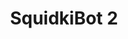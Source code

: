 ---
slug: squidkibot-2
title: SquidkiBot 2
description: "SquidkiBot 2 is an exciting online game. Play for free directly in your browser!"
icon: /images/new_mods/sprunkiBot 2.png
url: https://wowtbc.net/sprunkin/sprunkibot2/index.html
previewImage: /images/new_mods/sprunkiBot 2.png
type: new mods

# SEO配置
seo:
  title: "SquidkiBot 2 - Play Free Online Game | Fun Browser Games"
  description: "SquidkiBot 2 - Play this fun online game for free in your browser. No download required!"
  ogImage: "/images/new_mods/sprunkiBot 2.png"
  keywords: "squidkibot-2, online game, browser game, free game, new mods game, play online"

videoUrls:
  - https://www.youtube.com/embed/example1
  - https://www.youtube.com/embed/example2

whyPlay:
  title: "Why Play SquidkiBot 2?"
  items:
    - "Immersive Gameplay: SquidkiBot 2 offers an engaging and immersive gaming experience that will keep you entertained for hours"
    - "Challenging Levels: Test your skills with increasingly difficult challenges and obstacles"
    - "Beautiful Graphics: Enjoy stunning visuals and smooth animations that bring the game world to life"
    - "Regular Updates: New content and features are added regularly to keep the game fresh and exciting"
    - "Free to Play: Experience all the fun without spending a penny"
    - "Community Features: Connect with other players, share strategies, and compete for high scores"
    - "Cross-Platform: Play on any device with a web browser, no downloads required"

features:
  title: "Key Features of SquidkiBot 2"
  image: "/images/new_mods/sprunkiBot 2.png"
  items:
    - "Intuitive Controls: Easy to learn controls make SquidkiBot 2 accessible for players of all skill levels"
    - "Multiple Game Modes: Enjoy various gameplay options that provide different challenges and experiences"
    - "Character Customization: Personalize your gaming experience with unique characters and items"
    - "Achievement System: Complete special tasks to earn rewards and recognition"
    - "Leaderboards: Compete with players worldwide and see who can achieve the highest scores"

characteristics:
  title: "Game Characteristics"
  image: "/images/new_mods/sprunkiBot 2.png"
  items:
    - "Genre: New mods game with elements of strategy and skill"
    - "Difficulty: Suitable for both casual gamers and those seeking a challenge"
    - "Play Time: Quick sessions or extended gameplay, depending on your preference"
    - "Art Style: Vibrant and engaging visuals that enhance the gaming experience"
    - "Sound Design: Immersive audio that complements the gameplay perfectly"

info: "SquidkiBot 2 is an exciting online game that offers players a unique and engaging gaming experience. With its intuitive controls, stunning visuals, and challenging gameplay, SquidkiBot 2 provides hours of entertainment for players of all ages and skill levels. Whether you're looking for a quick gaming session during a break or an extended play session, SquidkiBot 2 delivers an immersive experience that will keep you coming back for more. The game features multiple levels of increasing difficulty, ensuring that players are constantly challenged as they progress. With regular updates adding new content and features, SquidkiBot 2 remains fresh and exciting, providing endless entertainment options for its growing community of players."

howToPlayIntro: "Welcome to SquidkiBot 2! This guide will walk you through the basics and help you master the game. Whether you're a beginner or looking to improve your skills, these tips and instructions will enhance your gaming experience."

howToPlaySteps:
  - title: "Getting Started"
    description: "Begin your SquidkiBot 2 adventure by familiarizing yourself with the controls. Use your keyboard or mouse to navigate through the game interface. The tutorial will guide you through the basic mechanics and help you understand the objectives."
  - title: "Understanding the Objectives"
    description: "In SquidkiBot 2, your main goal is to progress through levels by completing specific objectives. Each level presents unique challenges that require different strategies and approaches."
  - title: "Mastering the Controls"
    description: "Practice using the controls to improve your precision and reaction time. SquidkiBot 2 requires quick reflexes and strategic thinking to overcome obstacles and defeat opponents."
  - title: "Utilizing Power-ups"
    description: "Collect power-ups throughout the game to enhance your abilities and overcome difficult challenges. Each power-up offers unique advantages that can be crucial for success."
  - title: "Developing Strategies"
    description: "As you progress in SquidkiBot 2, develop effective strategies for different scenarios. Analyze patterns, anticipate challenges, and adapt your approach to maximize your performance."

faq:
  title: "Frequently Asked Questions about SquidkiBot 2"
  items:
    - question: "Is SquidkiBot 2 free to play?"
      answer: "Yes, SquidkiBot 2 is completely free to play directly in your web browser. No downloads or purchases are required to enjoy the full game experience."
    - question: "Can I play SquidkiBot 2 on mobile devices?"
      answer: "Yes, SquidkiBot 2 is optimized for both desktop and mobile play. You can enjoy the game on any device with a web browser and internet connection."
    - question: "Are there any in-game purchases?"
      answer: "While SquidkiBot 2 is free to play, there may be optional in-game purchases available for cosmetic items or additional features that don't affect core gameplay."
    - question: "How often is SquidkiBot 2 updated?"
      answer: "The developers regularly update SquidkiBot 2 with new content, features, and improvements based on player feedback and game performance."
    - question: "Can I play SquidkiBot 2 offline?"
      answer: "Currently, SquidkiBot 2 requires an internet connection to play as it's a browser-based online game."
    - question: "Is SquidkiBot 2 suitable for children?"
      answer: "Yes, SquidkiBot 2 is designed to be family-friendly and suitable for players of all ages."
    - question: "How do I report bugs or issues?"
      answer: "If you encounter any problems while playing SquidkiBot 2, you can report them through the game's support page or contact the developers directly through their website."
    - question: "Still Have Questions?"
      answer: "If you have additional questions about SquidkiBot 2 that aren't covered in this FAQ, please visit our support center or contact our customer service team for assistance."
---